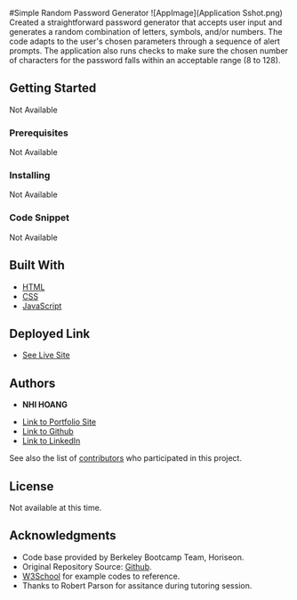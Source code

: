 
#Simple Random Password Generator
![AppImage](Application Sshot.png)
Created a straightforward password generator that accepts user input and generates a random combination of letters, symbols, and/or numbers. The code adapts to the user's chosen parameters through a sequence of alert prompts. The application also runs checks to make sure the chosen number of characters for the password falls within an acceptable range (8 to 128).

## Getting Started

Not Available

### Prerequisites

Not Available

### Installing

Not Available

### Code Snippet

Not Available

## Built With

* [HTML](https://developer.mozilla.org/en-US/docs/Web/HTML)
* [CSS](https://developer.mozilla.org/en-US/docs/Web/CSS)
* [JavaScript](https://www.javascript.com/)

## Deployed Link

* [See Live Site](https://eviehoang.github.io/cuddly-octo-meme/)


## Authors

* **NHI HOANG** 

- [Link to Portfolio Site](https://eviehoang.github.io/evie-portfolio/)
- [Link to Github](https://github.com/eviehoang)
- [Link to LinkedIn](https://www.linkedin.com/in/ynhihoang/)

See also the list of [contributors](https://github.com/your/project/contributors) who participated in this project.

## License

Not available at this time. 

## Acknowledgments

* Code base provided by Berkeley Bootcamp Team, Horiseon.
* Original Repository Source: [Github](https://github.com/coding-boot-camp/friendly-parakeet).
* [W3School](w3schools.com/) for example codes to reference.
* Thanks to Robert Parson for assitance during tutoring session.
